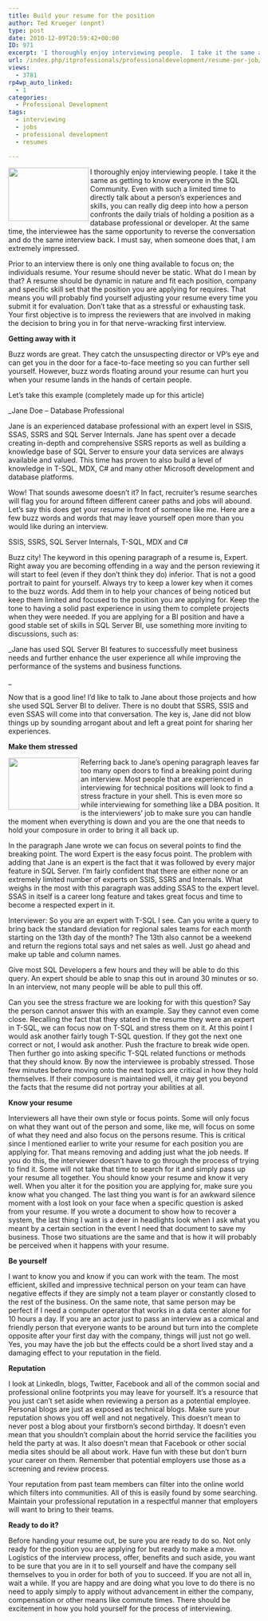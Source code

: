 ```yaml
---
title: Build your resume for the position
author: Ted Krueger (onpnt)
type: post
date: 2010-12-09T20:59:42+00:00
ID: 971
excerpt: 'I thoroughly enjoy interviewing people.  I take it the same as getting to know everyone in the SQL Community.  Even with such a limited time to directly talk about a person’s experiences and skills, you can really dig deep into how a person confronts the daily trials of holding a position as a database professional or developer.  At the same time, the interviewee has the same opportunity to reverse the conversation and do the same interview back.  I must say, when someone does that, I am extremely impressed.'
url: /index.php/itprofessionals/professionaldevelopment/resume-per-job/
views:
  - 3781
rp4wp_auto_linked:
  - 1
categories:
  - Professional Development
tags:
  - interviewing
  - jobs
  - professional development
  - resumes

---
```

<div class="image_block">
  <img src="/wp-content/uploads/blogs/ITProfessionals/resume_1.gif" alt="" title="" width="161" height="107" align="left" />
</div>

I thoroughly enjoy interviewing people. I take it the same as getting to know everyone in the SQL Community. Even with such a limited time to directly talk about a person’s experiences and skills, you can really dig deep into how a person confronts the daily trials of holding a position as a database professional or developer. At the same time, the interviewee has the same opportunity to reverse the conversation and do the same interview back. I must say, when someone does that, I am extremely impressed.

Prior to an interview there is only one thing available to focus on; the individuals resume. Your resume should never be static. What do I mean by that? A resume should be dynamic in nature and fit each position, company and specific skill set that the position you are applying for requires. That means you will probably find yourself adjusting your resume every time you submit it for evaluation. Don’t take that as a stressful or exhausting task. Your first objective is to impress the reviewers that are involved in making the decision to bring you in for that nerve-wracking first interview.

**Getting away with it**

Buzz words are great. They catch the unsuspecting director or VP’s eye and can get you in the door for a face-to-face meeting so you can further sell yourself. However, buzz words floating around your resume can hurt you when your resume lands in the hands of certain people.

Let’s take this example (completely made up for this article)

_Jane Doe – Database Professional</p> 

Jane is an experienced database professional with an expert level in SSIS, SSAS, SSRS and SQL Server Internals. Jane has spent over a decade creating in-depth and comprehensive SSRS reports as well as building a knowledge base of SQL Server to ensure your data services are always available and valued. This time has proven to also build a level of knowledge in T-SQL, MDX, C# and many other Microsoft development and database platforms.</i> 

Wow! That sounds awesome doesn’t it? In fact, recruiter’s resume searches will flag you for around fifteen different career paths and jobs will abound. Let’s say this does get your resume in front of someone like me. Here are a few buzz words and words that may leave yourself open more than you would like during an interview.

SSIS, SSRS, SQL Server Internals, T-SQL, MDX and C#

Buzz city! The keyword in this opening paragraph of a resume is, Expert. Right away you are becoming offending in a way and the person reviewing it will start to feel (even if they don’t think they do) inferior. That is not a good portrait to paint for yourself. Always try to keep a lower key when it comes to the buzz words. Add them in to help your chances of being noticed but keep them limited and focused to the position you are applying for. Keep the tone to having a solid past experience in using them to complete projects when they were needed. If you are applying for a BI position and have a good stable set of skills in SQL Server BI, use something more inviting to discussions, such as:

_Jane has used SQL Server BI features to successfully meet business needs and further enhance the user experience all while improving the performance of the systems and business functions.
  
_ 

Now that is a good line! I’d like to talk to Jane about those projects and how she used SQL Server BI to deliver. There is no doubt that SSRS, SSIS and even SSAS will come into that conversation. The key is, Jane did not blow things up by sounding arrogant about and left a great point for sharing her experiences.

**Make them stressed**

<div class="image_block">
  <img src="/wp-content/uploads/blogs/ITProfessionals/resume_2.gif" alt="" title="" width="142" height="104" align="left" />
</div>

Referring back to Jane’s opening paragraph leaves far too many open doors to find a breaking point during an interview. Most people that are experienced in interviewing for technical positions will look to find a stress fracture in your shell. This is even more so while interviewing for something like a DBA position. It is the interviewers’ job to make sure you can handle the moment when everything is down and you are the one that needs to hold your composure in order to bring it all back up.
  
In the paragraph Jane wrote we can focus on several points to find the breaking point. The word Expert is the easy focus point. The problem with adding that Jane is an expert is the fact that it was followed by every major feature in SQL Server. I’m fairly confident that there are either none or an extremely limited number of experts on SSIS, SSRS and Internals. What weighs in the most with this paragraph was adding SSAS to the expert level. SSAS in itself is a career long feature and takes great focus and time to become a respected expert in it.

Interviewer: So you are an expert with T-SQL I see. Can you write a query to bring back the standard deviation for regional sales teams for each month starting on the 13th day of the month? The 13th also cannot be a weekend and return the regions total says and net sales as well. Just go ahead and make up table and column names.

Give most SQL Developers a few hours and they will be able to do this query. An expert should be able to snap this out in around 30 minutes or so. In an interview, not many people will be able to pull this off.

Can you see the stress fracture we are looking for with this question? Say the person cannot answer this with an example. Say they cannot even come close. Recalling the fact that they stated in the resume they were an expert in T-SQL, we can focus now on T-SQL and stress them on it. At this point I would ask another fairly tough T-SQL question. If they got the next one correct or not, I would ask another. Push the fracture to break wide open. Then further go into asking specific T-SQL related functions or methods that they should know. By now the interviewee is probably stressed. Those few minutes before moving onto the next topics are critical in how they hold themselves. If their composure is maintained well, it may get you beyond the facts that the resume did not portray your abilities at all.

**Know your resume**

Interviewers all have their own style or focus points. Some will only focus on what they want out of the person and some, like me, will focus on some of what they need and also focus on the persons resume. This is critical since I mentioned earlier to write your resume for each position you are applying for. That means removing and adding just what the job needs. If you do this, the interviewer doesn’t have to go through the process of trying to find it. Some will not take that time to search for it and simply pass up your resume all together. You should know your resume and know it very well. When you alter it for the position you are applying for, make sure you know what you changed. The last thing you want is for an awkward silence moment with a lost look on your face when a specific question is asked from your resume. If you wrote a document to show how to recover a system, the last thing I want is a deer in headlights look when I ask what you meant by a certain section in the event I need that document to save my business. Those two situations are the same and that is how it will probably be perceived when it happens with your resume.

**Be yourself**

I want to know you and know if you can work with the team. The most efficient, skilled and impressive technical person on your team can have negative effects if they are simply not a team player or constantly closed to the rest of the business. On the same note, that same person may be perfect if I need a computer operator that works in a data center alone for 10 hours a day. If you are an actor just to pass an interview as a comical and friendly person that everyone wants to be around but turn into the complete opposite after your first day with the company, things will just not go well. Yes, you may have the job but the effects could be a short lived stay and a damaging effect to your reputation in the field.

**Reputation**

I look at LinkedIn, blogs, Twitter, Facebook and all of the common social and professional online footprints you may leave for yourself. It’s a resource that you just can’t set aside when reviewing a person as a potential employee. Personal blogs are just as exposed as technical blogs. Make sure your reputation shows you off well and not negatively. This doesn’t mean to never post a blog about your firstborn’s second birthday. It doesn’t even mean that you shouldn’t complain about the horrid service the facilities you held the party at was. It also doesn’t mean that Facebook or other social media sites should be all about work. Have fun with these but don’t burn your career on them. Remember that potential employers use those as a screening and review process.

Your reputation from past team members can filter into the online world which filters into communities. All of this is easily found by some searching. Maintain your professional reputation in a respectful manner that employers will want to bring to their teams.

**Ready to do it?**

Before handing your resume out, be sure you are ready to do so. Not only ready for the position you are applying for but ready to make a move. Logistics of the interview process, offer, benefits and such aside, you want to be sure that you are in it to sell yourself and have the company sell themselves to you in order for both of you to succeed. If you are not all in, wait a while. If you are happy and are doing what you love to do there is no need to apply simply to apply without advancement in either the company, compensation or other means like commute times. There should be excitement in how you hold yourself for the process of interviewing.